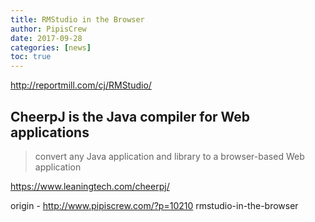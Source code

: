 ```yaml
---
title: RMStudio in the Browser
author: PipisCrew
date: 2017-09-28
categories: [news]
toc: true
---
```


http://reportmill.com/cj/RMStudio/

## CheerpJ is the Java compiler for Web applications

> convert any Java application and library to a browser-based Web application

https://www.leaningtech.com/cheerpj/

origin - http://www.pipiscrew.com/?p=10210 rmstudio-in-the-browser
